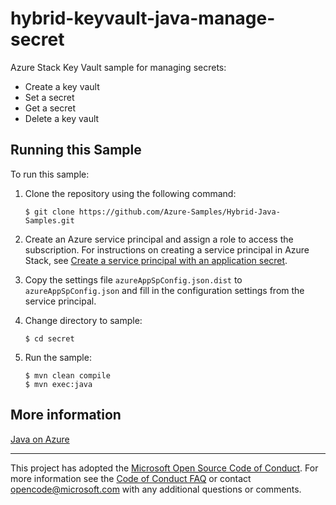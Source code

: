 # hybrid-keyvault-java-manage-secret

Azure Stack Key Vault sample for managing secrets:

- Create a key vault
- Set a secret
- Get a secret
- Delete a key vault

## Running this Sample

To run this sample:

1. Clone the repository using the following command:

   ```
   $ git clone https://github.com/Azure-Samples/Hybrid-Java-Samples.git
   ```

2. Create an Azure service principal and assign a role to access the subscription. For instructions on creating a service principal in Azure Stack, see [Create a service principal with an application secret](https://docs.microsoft.com/en-us/azure/active-directory/develop/howto-create-service-principal-portal#option-2-create-a-new-application-secret).

3. Copy the settings file `azureAppSpConfig.json.dist` to `azureAppSpConfig.json` and fill in the configuration settings from the service principal.

4. Change directory to sample:

   ```
   $ cd secret
   ```

5. Run the sample:

   ```
   $ mvn clean compile
   $ mvn exec:java
   ```

## More information

[Java on Azure](https://azure.microsoft.com/develop/java/)

---

This project has adopted the [Microsoft Open Source Code of Conduct](https://opensource.microsoft.com/codeofconduct/). For more information see the [Code of Conduct FAQ](https://opensource.microsoft.com/codeofconduct/faq/) or contact [opencode@microsoft.com](mailto:opencode@microsoft.com) with any additional questions or comments.
